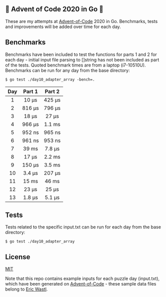 ## :christmas_tree: Advent of Code 2020 in Go :christmas_tree:
These are my attempts at [Advent-of-Code](https://adventofcode.com) 2020 in Go. Benchmarks, tests and improvements will be added over time for each day.

## Benchmarks
Benchmarks have been included to test the functions for parts 1 and 2 for each day - initial input file parsing to []string has not been included as part of the tests. Quoted benchmark times are from a laptop (i7-10510U). Benchmarks can be run for any day from the base directory:
```
$ go test ./day10_adapter_array -bench=.
```
| Day | Part 1 | Part 2 |
| :---: | :---: | :---: |
| 1 | 10 μs | 425 μs |
| 2 | 816 μs | 796 μs |
| 3 | 18 μs | 27 μs |
| 4 | 966 μs | 1.1 ms |
| 5 | 952 ns | 965 ns |
| 6 | 961 ns | 953 ns |
| 7 | 39 ms | 7.8 μs |
| 8 | 17 μs | 2.2 ms |
| 9 | 150 μs | 3.5 ms |
| 10 | 3.4 μs | 207 μs |
| 11 | 15 ms | 46 ms |
| 12 | 23 μs | 25 μs |
| 13 | 1.8 μs | 5.1 μs |

## Tests
Tests related to the specific input.txt can be run for each day from the base directory:
```
$ go test ./day10_adapter_array
```

## License
[MIT](LICENSE)  

Note that this repo contains example inputs for each puzzle day (input.txt), which have been generated on [Advent-of-Code](https://adventofcode.com) - these sample data files belong to [Eric Wastl](https://twitter.com/ericwastl).
